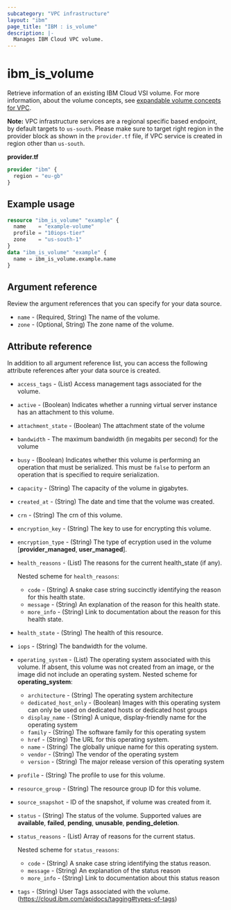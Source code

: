 ```yaml
---
subcategory: "VPC infrastructure"
layout: "ibm"
page_title: "IBM : is_volume"
description: |-
  Manages IBM Cloud VPC volume.
---
```


# ibm_is_volume
Retrieve information of an existing IBM Cloud VSI volume. For more information, about the volume concepts, see [expandable volume concepts for VPC](https://cloud.ibm.com/docs/vpc?topic=vpc-expanding-block-storage-volumes#expandable-volume-concepts).

**Note:** 
VPC infrastructure services are a regional specific based endpoint, by default targets to `us-south`. Please make sure to target right region in the provider block as shown in the `provider.tf` file, if VPC service is created in region other than `us-south`.

**provider.tf**

```terraform
provider "ibm" {
  region = "eu-gb"
}
```

## Example usage

```terraform
resource "ibm_is_volume" "example" {
  name    = "example-volume"
  profile = "10iops-tier"
  zone    = "us-south-1"
}
data "ibm_is_volume" "example" {
  name = ibm_is_volume.example.name
}

```

## Argument reference
Review the argument references that you can specify for your data source. 

- `name` - (Required, String) The name of the volume.
- `zone` - (Optional, String) The zone name of the volume.

## Attribute reference
In addition to all argument reference list, you can access the following attribute references after your data source is created.

- `access_tags`  - (List) Access management tags associated for the volume.
- `active` - (Boolean) Indicates whether a running virtual server instance has an attachment to this volume.
- `attachment_state` - (Boolean) The attachment state of the volume
- `bandwidth` - The maximum bandwidth (in megabits per second) for the volume
- `busy` - (Boolean) Indicates whether this volume is performing an operation that must be serialized. This must be `false` to perform an operation that is specified to require serialization.
- `capacity` - (String) The capacity of the volume in gigabytes.
- `created_at` - (String) The date and time that the volume was created.
- `crn` - (String) The crn of this volume.
- `encryption_key` - (String) The key to use for encrypting this volume.
- `encryption_type` - (String) The type of ecryption used in the volume [**provider_managed**, **user_managed**].
- `health_reasons` - (List) The reasons for the current health_state (if any).

  Nested scheme for `health_reasons`:
  - `code` - (String) A snake case string succinctly identifying the reason for this health state.
  - `message` - (String) An explanation of the reason for this health state.
  - `more_info` - (String) Link to documentation about the reason for this health state.
- `health_state` - (String) The health of this resource.
- `iops` - (String) The bandwidth for the volume.
- `operating_system` - (List) The operating system associated with this volume. If absent, this volume was not created from an image, or the image did not include an operating system.
  Nested scheme for **operating_system**:
  - `architecture` - (String) The operating system architecture
  - `dedicated_host_only` - (Boolean) Images with this operating system can only be used on dedicated hosts or dedicated host groups
  - `display_name` - (String) A unique, display-friendly name for the operating system
  - `family` - (String) The software family for this operating system
  - `href` - (String) The URL for this operating system.
  - `name` - (String) The globally unique name for this operating system.
  - `vendor` - (String) The vendor of the operating system
  - `version` - (String) The major release version of this operating system
- `profile` - (String) The profile to use for this volume.
- `resource_group` - (String) The resource group ID for this volume.
- `source_snapshot` - ID of the snapshot, if volume was created from it.
- `status` - (String) The status of the volume. Supported values are **available**, **failed**, **pending**, **unusable**, **pending_deletion**.
- `status_reasons` - (List) Array of reasons for the current status.
  
  Nested scheme for `status_reasons`:
  - `code` - (String)  A snake case string identifying the status reason.
  - `message` - (String)  An explanation of the status reason
  - `more_info` - (String) Link to documentation about this status reason
- `tags` - (String) User Tags associated with the volume. (https://cloud.ibm.com/apidocs/tagging#types-of-tags)
